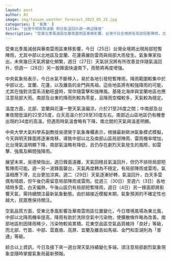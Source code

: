 ```yaml
---
layout: post
author: AI
image: img/taiwan_weather_forecast_2023_05_25.jpg
categories: [ '氣象' ]
title: "台灣今明雨勢波動 明日氣溫回升週一再迎鋒面"
description: "受東北季風減弱及華南雲雨區東移影響，台灣今日全境將有局部短暫陣雨，尤以中部以北及宜蘭、花蓮需防雷雨與局部大雨。未來幾天天氣變化頻繁，週日氣溫回升但仍有陣雨，週一另一鋒面來襲雨勢增強，提醒民眾持續關注最新氣象動態並注意局部劇烈天氣現象。"
---
```

受東北季風減弱與華南雲雨區東移影響，今日（25日）台灣全境將出現局部短暫陣雨，尤其中部以北地區及宜蘭、花蓮需嚴防雷雨與局部大雨發生。氣象專家指出，未來幾日天氣將變化頻繁，週日（27日）天氣狀況將有所改善並伴隨氣溫回升，但週一（28日）另一股鋒面快速南下，雨勢將再度增強。

中央氣象局表示，今日水氣不斷移入，易於各地引發短暫陣雨，降雨範圍較集中於中部以北、宜蘭、花蓮，以及離島的金門與馬祖。這些地區將有較強降雨的可能，尤其在強對流雲系活動旺盛時，常伴隨雷擊和強陣風。基隆北海岸與宜蘭地區也應注意局部大雨。南部及台東的降雨則較為零星，且降雨空檔較多，天氣較為穩定。

溫度方面，北部、宜蘭與花蓮一整天氣溫偏涼，介於21至26度之間；中南部及台東夜間低溫約22至25度，白天高溫介於28至30度左右。南部近山區地區仍有機會出現約34度的高溫，但遇雨時氣溫會略有下降，南北間的天氣與溫差明顯。

中央大學大氣科學系副教授吳德榮于氣象專欄表示，根據最新歐洲氣象模式模擬，今天與明天鋒面將逐漸南移，導致中部以北及南部山區局部陣雨、雷雨機率增加，北台灣氣溫明顯下降，南部氣溫略有降低，且仍存在劇烈天氣發生的風險，如雷擊、強風及瞬間強降雨。

展望未來，吳德榮指出，週日鋒面遠離，天氣回穩且氣溫回升，但仍不排除局部短暫陣雨可能。週一另一波鋒面襲台，天氣再度轉為不穩定，有局部陣雨或雷雨，氣溫相應下滑，北台更加涼爽。週二（29日）天氣逐漸好轉，氣溫回升，白天多雲偶有晴朗，但午後仍需留意局部陣雨或雷雨。從週三（30日）至週六（3日）各地晴時多雲，白天偏熱，午後山區仍有局部短暫降雨，週日（4日）另一鋒面即將影響天氣，需持續關注最新氣象動態。由於越接近模擬末期，氣象預測的不確定性也越大，民眾應保持關注。

空氣品質方面，受東北季風影響及華南雲雨區位置變化，今日環境風場為東北風，中部以北降雨機率提高，降雨有助於洗除空氣中污染物，使擴散條件略為改善。南部地區則因降雨稀少，污染物較易累積。花東空品區空氣品質維持「良好」等級，而北部、竹苗、中部、雲嘉南、高屏、宜蘭及離島如馬祖、金門和澎湖則為「普通」等級。

綜合以上資訊，今日及接下來一週台灣天氣持續變化多端，須注意局部劇烈氣象現象並隨時掌握氣象局最新預報。